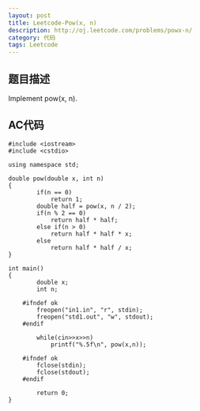```yaml
---
layout: post
title: Leetcode-Pow(x, n)
description: http://oj.leetcode.com/problems/powx-n/
category: 代码
tags: Leetcode
---
```

## 题目描述

Implement pow(x, n).

## AC代码
    #include <iostream>
    #include <cstdio>
    
    using namespace std;
    
    double pow(double x, int n)
    {
        	if(n == 0)
        		return 1;
        	double half = pow(x, n / 2);
        	if(n % 2 == 0)
        		return half * half;
        	else if(n > 0)
        		return half * half * x;
        	else
        		return half * half / x;
    }
    
    int main()
    {
        	double x;
        	int n;
        
        #ifndef ok
        	freopen("in1.in", "r", stdin);
        	freopen("std1.out", "w", stdout);
        #endif
        
        	while(cin>>x>>n)
        		printf("%.5f\n", pow(x,n));
        
        #ifndef ok
        	fclose(stdin);
        	fclose(stdout);
        #endif
        
        	return 0;
    }
    